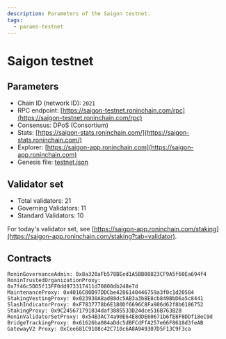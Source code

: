 ```yaml
---
description: Parameters of the Saigon testnet.
tags:
  - params-testnet
---
```


# Saigon testnet

## Parameters

* Chain ID (network ID): `2021`
* RPC endpoint: [https://saigon-testnet.roninchain.com/rpc](https://saigon-testnet.roninchain.com/rpc)
* Consensus: DPoS (Consortium)
* Stats: [https://saigon-stats.roninchain.com/](https://saigon-stats.roninchain.com/)
* Explorer: [https://saigon-app.roninchain.com](https://saigon-app.roninchain.com)
* Genesis file: [testnet.json](https://github.com/axieinfinity/ronin/blob/master/genesis/testnet.json)

## Validator set

* Total validators: 21
* Governing Validators: 11
* Standard Validators: 10

For today's validator set, see [https://saigon-app.roninchain.com/staking](https://saigon-app.roninchain.com/staking?tab=validator).

## Contracts

```text
RoninGovernanceAdmin: 0x8a320aFb578BEed1A5BB08823CF9A5f60Ea694f4
RoninTrustedOrganizationProxy: 0x7f46c5DD5f13FF0dd973317411d70800db248e7d
MaintenanceProxy: 0x4016C80D97DDCbe4286140446759a3f0c1d20584
StakingVestingProxy: 0x023930A8ad88dc5AB3a3b8E8cb849BbD6a5c8441
SlashIndicatorProxy: 0xF7837778b6E180Df6696C8Fa986d62f8b6186752
StakingProxy: 0x9C245671791834daf3885533D24dce516B763B28
RoninValidatorSetProxy: 0x54B3AC74a90E64E8dDE60671b6fE8F8DDf18eC9d
BridgeTrackingProxy: 0x61626ba084aDdc5dBFCdFfA257e66F8618d3feAB
GatewayV2 Proxy: 0xCee681C9108c42C710c6A8A949307D5F13C9F3ca
```
